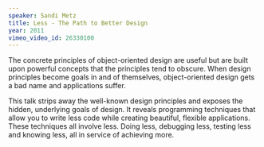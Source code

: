 ```yaml
---
speaker: Sandi Metz
title: Less - The Path to Better Design
year: 2011
vimeo_video_id: 26330100
---
```


The concrete principles of object-oriented design are useful but are built upon powerful concepts that the principles tend to obscure. When design principles become goals in and of themselves, object-oriented design gets a bad name and applications suffer.

This talk strips away the well-known design principles and exposes the hidden, underlying goals of design. It reveals programming techniques that allow you to write less code while creating beautiful, flexible applications. These techniques all involve less. Doing less, debugging less, testing less and knowing less, all in service of achieving more.
